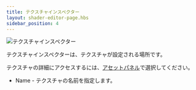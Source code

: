 ```yaml
---
title: テクスチャインスペクター
layout: shader-editor-page.hbs
sidebar_position: 4
---
```


![テクスチャインスペクター][1]

テクスチャインスペクターは、テクスチャが設定される場所です。

テクスチャの詳細にアクセスするには、[アセットパネル][2]で選択してください。

- Name - テクスチャの名前を指定します。

[1]: /images/shader-editor/inspector-pane-texture.png
[2]: /shader-editor/window-layout/assets-pane
